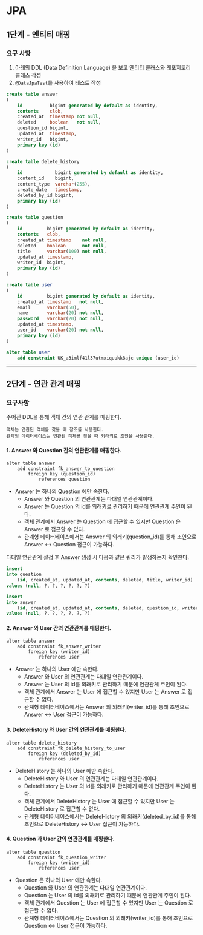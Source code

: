 # JPA

## 1단계 - 엔티티 매핑

### 요구 사항

1. 아래의 DDL (Data Definition Language) 을 보고 엔티티 클래스와 레포지토리 클래스 작성
2. `@DataJpaTest`를 사용하여 테스트 작성

```sql
create table answer
(
    id          bigint generated by default as identity,
    contents    clob,
    created_at  timestamp not null,
    deleted     boolean   not null,
    question_id bigint,
    updated_at  timestamp,
    writer_id   bigint,
    primary key (id)
)
```

```sql
create table delete_history
(
    id            bigint generated by default as identity,
    content_id    bigint,
    content_type  varchar(255),
    create_date   timestamp,
    deleted_by_id bigint,
    primary key (id)
)
```

```sql
create table question
(
    id         bigint generated by default as identity,
    contents   clob,
    created_at timestamp    not null,
    deleted    boolean      not null,
    title      varchar(100) not null,
    updated_at timestamp,
    writer_id  bigint,
    primary key (id)
)
```

```sql
create table user
(
    id         bigint generated by default as identity,
    created_at timestamp   not null,
    email      varchar(50),
    name       varchar(20) not null,
    password   varchar(20) not null,
    updated_at timestamp,
    user_id    varchar(20) not null,
    primary key (id)
)

alter table user
    add constraint UK_a3imlf41l37utmxiquukk8ajc unique (user_id)
```

---

## 2단계 - 연관 관계 매핑

### 요구사항

주어진 DDL을 통해 객체 간의 연관 관계를 매핑한다.

```text
객체는 연관된 객체를 찾을 때 참조를 사용한다.
관계형 데이터베이스는 연관된 객체를 찾을 때 외래키로 조인을 사용한다.
```

#### 1. Answer 와 Question 간의 연관관계를 매핑한다.

```h2
alter table answer
    add constraint fk_answer_to_question
        foreign key (question_id)
            references question
```

- Answer 는 하나의 Question 에만 속한다.
    - Answer 와 Question 의 연관관계는 다대일 연관관계이다.
    - Answer 는 Question 의 id를 외래키로 관리하기 때문에 연관관계 주인이 된다.
    - 객체 관계에서 Answer 는 Question 에 접근할 수 있지만 Question 은 Answer 로 접근할 수 없다.
    - 관계형 데이터베이스에서는 Answer 의 외래키(question_id)를 통해 조인으로 Answer <-> Question 접근이 가능하다.

다대일 연관관계 설정 후 Answer 생성 시 다음과 같은 쿼리가 발생하는지 확인한다.

```sql
insert
into question
    (id, created_at, updated_at, contents, deleted, title, writer_id)
values (null, ?, ?, ?, ?, ?, ?)
```

```sql
insert
into answer
    (id, created_at, updated_at, contents, deleted, question_id, writer_id)
values (null, ?, ?, ?, ?, ?, ?)
```

#### 2. Answer 와 User 간의 연관관계를 매핑한다.

```h2
alter table answer
    add constraint fk_answer_writer
        foreign key (writer_id)
            references user
```

- Answer 는 하나의 User 에만 속한다.
    - Answer 와 User 의 연관관계는 다대일 연관관계이다.
    - Answer 는 User 의 id를 외래키로 관리하기 때문에 연관관계 주인이 된다.
    - 객체 관계에서 Answer 는 User 에 접근할 수 있지만 User 는 Answer 로 접근할 수 없다.
    - 관계형 데이터베이스에서는 Answer 의 외래키(writer_id)를 통해 조인으로 Answer <-> User 접근이 가능하다.

#### 3. DeleteHistory 와 User 간의 연관관계를 매핑한다.

```h2
alter table delete_history
    add constraint fk_delete_history_to_user
        foreign key (deleted_by_id)
            references user
```

- DeleteHistory 는 하나의 User 에만 속한다.
    - DeleteHistory 와 User 의 연관관계는 다대일 연관관계이다.
    - DeleteHistory 는 User 의 id를 외래키로 관리하기 때문에 연관관계 주인이 된다.
    - 객체 관계에서 DeleteHistory 는 User 에 접근할 수 있지만 User 는 DeleteHistory 로 접근할 수 없다.
    - 관계형 데이터베이스에서는 DeleteHistory 의 외래키(deleted_by_id)를 통해 조인으로 DeleteHistory <-> User 접근이 가능하다.

#### 4. Question 과 User 간의 연관관계를 매핑한다.

```h2
alter table question
    add constraint fk_question_writer
        foreign key (writer_id)
            references user
```

- Question 은 하나의 User 에만 속한다.
    - Question 와 User 의 연관관계는 다대일 연관관계이다.
    - Question 는 User 의 id를 외래키로 관리하기 때문에 연관관계 주인이 된다.
    - 객체 관계에서 Question 는 User 에 접근할 수 있지만 User 는 Question 로 접근할 수 없다.
    - 관계형 데이터베이스에서는 Question 의 외래키(writer_id)를 통해 조인으로 Question <-> User 접근이 가능하다.